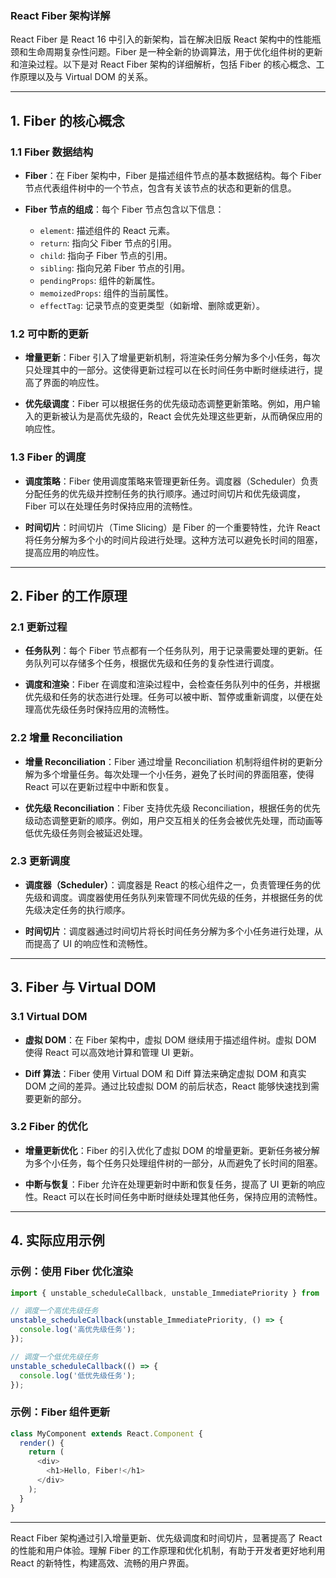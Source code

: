 ### React Fiber 架构详解

React Fiber 是 React 16 中引入的新架构，旨在解决旧版 React 架构中的性能瓶颈和生命周期复杂性问题。Fiber 是一种全新的协调算法，用于优化组件树的更新和渲染过程。以下是对 React Fiber 架构的详细解析，包括 Fiber 的核心概念、工作原理以及与 Virtual DOM 的关系。

---

## 1. Fiber 的核心概念

### **1.1 Fiber 数据结构**

- **Fiber**：在 Fiber 架构中，Fiber 是描述组件节点的基本数据结构。每个 Fiber 节点代表组件树中的一个节点，包含有关该节点的状态和更新的信息。

- **Fiber 节点的组成**：每个 Fiber 节点包含以下信息：
  - `element`: 描述组件的 React 元素。
  - `return`: 指向父 Fiber 节点的引用。
  - `child`: 指向子 Fiber 节点的引用。
  - `sibling`: 指向兄弟 Fiber 节点的引用。
  - `pendingProps`: 组件的新属性。
  - `memoizedProps`: 组件的当前属性。
  - `effectTag`: 记录节点的变更类型（如新增、删除或更新）。

### **1.2 可中断的更新**

- **增量更新**：Fiber 引入了增量更新机制，将渲染任务分解为多个小任务，每次只处理其中的一部分。这使得更新过程可以在长时间任务中断时继续进行，提高了界面的响应性。

- **优先级调度**：Fiber 可以根据任务的优先级动态调整更新策略。例如，用户输入的更新被认为是高优先级的，React 会优先处理这些更新，从而确保应用的响应性。

### **1.3 Fiber 的调度**

- **调度策略**：Fiber 使用调度策略来管理更新任务。调度器（Scheduler）负责分配任务的优先级并控制任务的执行顺序。通过时间切片和优先级调度，Fiber 可以在处理任务时保持应用的流畅性。

- **时间切片**：时间切片（Time Slicing）是 Fiber 的一个重要特性，允许 React 将任务分解为多个小的时间片段进行处理。这种方法可以避免长时间的阻塞，提高应用的响应性。

---

## 2. Fiber 的工作原理

### **2.1 更新过程**

- **任务队列**：每个 Fiber 节点都有一个任务队列，用于记录需要处理的更新。任务队列可以存储多个任务，根据优先级和任务的复杂性进行调度。

- **调度和渲染**：Fiber 在调度和渲染过程中，会检查任务队列中的任务，并根据优先级和任务的状态进行处理。任务可以被中断、暂停或重新调度，以便在处理高优先级任务时保持应用的流畅性。

### **2.2 增量 Reconciliation**

- **增量 Reconciliation**：Fiber 通过增量 Reconciliation 机制将组件树的更新分解为多个增量任务。每次处理一个小任务，避免了长时间的界面阻塞，使得 React 可以在更新过程中中断和恢复。

- **优先级 Reconciliation**：Fiber 支持优先级 Reconciliation，根据任务的优先级动态调整更新的顺序。例如，用户交互相关的任务会被优先处理，而动画等低优先级任务则会被延迟处理。

### **2.3 更新调度**

- **调度器（Scheduler）**：调度器是 React 的核心组件之一，负责管理任务的优先级和调度。调度器使用任务队列来管理不同优先级的任务，并根据任务的优先级决定任务的执行顺序。

- **时间切片**：调度器通过时间切片将长时间任务分解为多个小任务进行处理，从而提高了 UI 的响应性和流畅性。

---

## 3. Fiber 与 Virtual DOM

### **3.1 Virtual DOM**

- **虚拟 DOM**：在 Fiber 架构中，虚拟 DOM 继续用于描述组件树。虚拟 DOM 使得 React 可以高效地计算和管理 UI 更新。

- **Diff 算法**：Fiber 使用 Virtual DOM 和 Diff 算法来确定虚拟 DOM 和真实 DOM 之间的差异。通过比较虚拟 DOM 的前后状态，React 能够快速找到需要更新的部分。

### **3.2 Fiber 的优化**

- **增量更新优化**：Fiber 的引入优化了虚拟 DOM 的增量更新。更新任务被分解为多个小任务，每个任务只处理组件树的一部分，从而避免了长时间的阻塞。

- **中断与恢复**：Fiber 允许在处理更新时中断和恢复任务，提高了 UI 更新的响应性。React 可以在长时间任务中断时继续处理其他任务，保持应用的流畅性。

---

## 4. 实际应用示例

### **示例：使用 Fiber 优化渲染**

```javascript
import { unstable_scheduleCallback, unstable_ImmediatePriority } from 'scheduler';

// 调度一个高优先级任务
unstable_scheduleCallback(unstable_ImmediatePriority, () => {
  console.log('高优先级任务');
});

// 调度一个低优先级任务
unstable_scheduleCallback(() => {
  console.log('低优先级任务');
});
```

### **示例：Fiber 组件更新**

```javascript
class MyComponent extends React.Component {
  render() {
    return (
      <div>
        <h1>Hello, Fiber!</h1>
      </div>
    );
  }
}
```

---

React Fiber 架构通过引入增量更新、优先级调度和时间切片，显著提高了 React 的性能和用户体验。理解 Fiber 的工作原理和优化机制，有助于开发者更好地利用 React 的新特性，构建高效、流畅的用户界面。